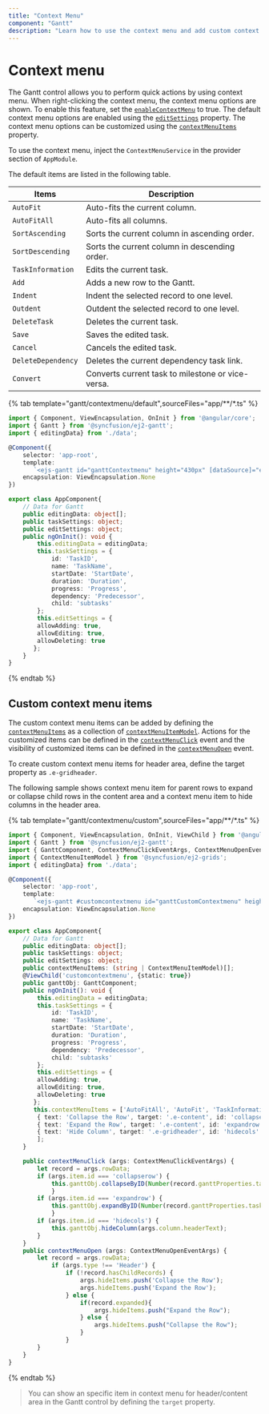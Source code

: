 ```yaml
---
title: "Context Menu"
component: "Gantt"
description: "Learn how to use the context menu and add custom context menu items in the Essential JS 2 Gantt control."
---
```


# Context menu

The Gantt control allows you to perform quick actions by using context menu. When right-clicking the context menu, the context menu options are shown. To enable this feature, set the [`enableContextMenu`](../api/gantt/#enablecontextmenu) to true. The default context menu options are enabled using the [`editSettings`](../api/gantt/#editsettings) property. The context menu options can be customized using the [`contextMenuItems`](../api/gantt/#contextmenuitems) property.

To use the context menu, inject the `ContextMenuService` in the provider section of `AppModule`.

The default items are listed in the following table.

Items| Description
----|----
`AutoFit`|  Auto-fits the current column.
`AutoFitAll` | Auto-fits all columns.
`SortAscending` | Sorts the current column in ascending order.
`SortDescending` | Sorts the current column in descending order.
`TaskInformation`|  Edits the current task.
`Add` | Adds a new row to the Gantt.
`Indent` | Indent the selected record to one level.
`Outdent` | Outdent the selected record to one level.
`DeleteTask` | Deletes the current task.
`Save` | Saves the edited task.
`Cancel` | Cancels the edited task.
`DeleteDependency` | Deletes the current dependency task link.
`Convert` | Converts current task to milestone or vice-versa.
{% tab template="gantt/contextmenu/default",sourceFiles="app/**/*.ts" %}

```typescript
import { Component, ViewEncapsulation, OnInit } from '@angular/core';
import { Gantt } from '@syncfusion/ej2-gantt';
import { editingData} from './data';

@Component({
    selector: 'app-root',
    template:
       `<ejs-gantt id="ganttContextmenu" height="430px" [dataSource]="editingData" [taskFields]="taskSettings" [enableContextMenu]="true" [allowSorting]="true" [allowResizing]="true" [editSettings]="editSettings"></ejs-gantt>`,
    encapsulation: ViewEncapsulation.None
})

export class AppComponent{
    // Data for Gantt
    public editingData: object[];
    public taskSettings: object;
    public editSettings: object;
    public ngOnInit(): void {
        this.editingData = editingData;
        this.taskSettings = {
            id: 'TaskID',
            name: 'TaskName',
            startDate: 'StartDate',
            duration: 'Duration',
            progress: 'Progress',
            dependency: 'Predecessor',
            child: 'subtasks'
        };
        this.editSettings = {
        allowAdding: true,
        allowEditing: true,
        allowDeleting: true
       };
    }
}

```

{% endtab %}

## Custom context menu items

The custom context menu items can be added by defining the [`contextMenuItems`](../api/gantt/#contextmenuitems) as a collection of [`contextMenuItemModel`](../api/grid/contextMenuItemModel/).
Actions for the customized items can be defined in the [`contextMenuClick`](../api/gantt/#contextmenuclick) event and the visibility of customized items can be defined in the [`contextMenuOpen`](../api/gantt/#contextmenuopen) event.

To create custom context menu items for header area, define the target property as `.e-gridheader`.

The following sample shows context menu item for parent rows to expand or collapse child rows in the content area and a context menu item to hide columns in the header area.

{% tab template="gantt/contextmenu/custom",sourceFiles="app/**/*.ts" %}

```typescript
import { Component, ViewEncapsulation, OnInit, ViewChild } from '@angular/core';
import { Gantt } from '@syncfusion/ej2-gantt';
import { GanttComponent, ContextMenuClickEventArgs, ContextMenuOpenEventArgs } from '@syncfusion/ej2-angular-gantt';
import { ContextMenuItemModel } from '@syncfusion/ej2-grids';
import { editingData} from './data';

@Component({
    selector: 'app-root',
    template:
       `<ejs-gantt #customcontextmenu id="ganttCustomContextmenu" height="430px" [dataSource]="editingData" [taskFields]="taskSettings" [enableContextMenu]="true" [contextMenuItems]="contextMenuItems" [allowSorting]="true" [allowResizing]="true" [editSettings]="editSettings" (contextMenuClick)="contextMenuClick($event)" (contextMenuOpen)="contextMenuOpen($event)"></ejs-gantt>`,
    encapsulation: ViewEncapsulation.None
})

export class AppComponent{
    // Data for Gantt
    public editingData: object[];
    public taskSettings: object;
    public editSettings: object;
    public contextMenuItems: (string | ContextMenuItemModel)[];
    @ViewChild('customcontextmenu', {static: true})
    public ganttObj: GanttComponent;
    public ngOnInit(): void {
        this.editingData = editingData;
        this.taskSettings = {
            id: 'TaskID',
            name: 'TaskName',
            startDate: 'StartDate',
            duration: 'Duration',
            progress: 'Progress',
            dependency: 'Predecessor',
            child: 'subtasks'
        };
        this.editSettings = {
        allowAdding: true,
        allowEditing: true,
        allowDeleting: true
       };
       this.contextMenuItems = ['AutoFitAll', 'AutoFit', 'TaskInformation', 'DeleteTask', 'Save', 'Cancel', 'SortAscending', 'SortDescending', 'Add', 'DeleteDependency', 'Convert',
        { text: 'Collapse the Row', target: '.e-content', id: 'collapserow' } as ContextMenuItemModel,
        { text: 'Expand the Row', target: '.e-content', id: 'expandrow' } as ContextMenuItemModel,
        { text: 'Hide Column', target: '.e-gridheader', id: 'hidecols' } as ContextMenuItemModel
        ];
    }

    public contextMenuClick (args: ContextMenuClickEventArgs) {
        let record = args.rowData;
        if (args.item.id === 'collapserow') {
            this.ganttObj.collapseByID(Number(record.ganttProperties.taskId));
            }
        if (args.item.id === 'expandrow') {
            this.ganttObj.expandByID(Number(record.ganttProperties.taskId));
            }
        if (args.item.id === 'hidecols') {
            this.ganttObj.hideColumn(args.column.headerText);
        }
    }
    public contextMenuOpen (args: ContextMenuOpenEventArgs) {
        let record = args.rowData;
            if (args.type !== 'Header') {
                if (!record.hasChildRecords) {
                    args.hideItems.push('Collapse the Row');
                    args.hideItems.push('Expand the Row');
                } else {
                    if(record.expanded){
                        args.hideItems.push("Expand the Row");
                    } else {
                        args.hideItems.push("Collapse the Row");
                    }
                }
        }
    }
}

```

{% endtab %}

> You can show an specific item in context menu for header/content area in the Gantt control by defining the `target` property.